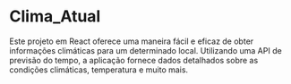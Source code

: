 # Clima_Atual
Este projeto em React oferece uma maneira fácil e eficaz de obter informações climáticas para um determinado local. Utilizando uma API de previsão do tempo, a aplicação fornece dados detalhados sobre as condições climáticas, temperatura e muito mais.
